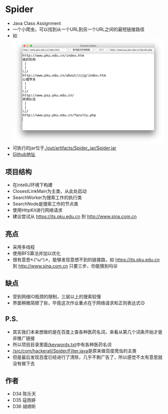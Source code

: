 # Spider
- Java Class Assignment
- 一个小爬虫，可以找到从一个URL到另一个URL之间的最短链接路径
- 如![example.png](./example.png)
- 可执行的jar位于[./out/artifacts/Spider_jar/Spider.jar](./out/artifacts/Spider_jar/Spider.jar)
- [Github地址](https://github.com/HackAll-PKU/Spider)

## 项目结构
- 在intelliJ环境下构建
- ClosestLinkMain为主类，从此处启动
- SearchWorker为搜索工作的执行类
- SearchNode是搜索工作的节点类
- 使用HttpKit进行网络请求
- 建议尝试从 https://its.pku.edu.cn 到 http://www.sina.com.cn 

## 亮点
- 采用多线程
- 使用BFS算法并加以优化
- 很有意思↖(^ω^)↗，能够发现意想不到的链接路，如 https://its.pku.edu.cn 到 http://www.sina.com.cn 只要三步，你能猜到吗😝

## 缺点
- 受到网络IO瓶颈的限制，三层以上的搜索较慢
- 界面稍微简陋了些，毕竟这次作业重点在于网络请求和正则表达式😌

## P.S.
- 其实我们本来想做的是在百度上查各种医药名词，来看从第几个词条开始才是非推广链接
- 所以项目目录里面[/keywords.txt](./keywords.txt)中有各种医药名词
- [/src/com/hackerall/Spider/Filter.java](./src/com/hackerall/Spider/Filter.java)是原来做百度爬虫的主类
- 但是最后发现百度已经进行了清除，几乎不剩广告了，所以感觉不太有意思就没有做下去

## 作者
- D34 陈乐天
- D35 寇雨婷
- D36 胡顺昕


